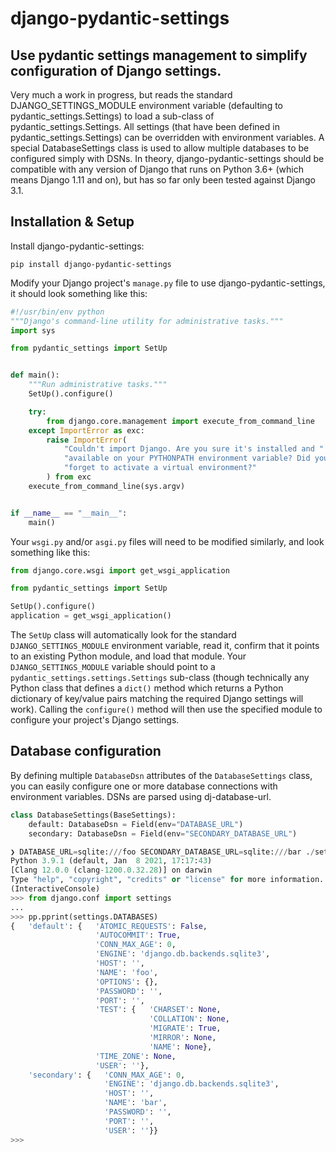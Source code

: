 # django-pydantic-settings

## Use pydantic settings management to simplify configuration of Django settings.

Very much a work in progress, but reads the standard DJANGO_SETTINGS_MODULE environment variable (defaulting to pydantic_settings.Settings) to load a sub-class of pydantic_settings.Settings. All settings (that have been defined in pydantic_settings.Settings) can be overridden with environment variables. A special DatabaseSettings class is used to allow multiple databases to be configured simply with DSNs. In theory, django-pydantic-settings should be compatible with any version of Django that runs on Python 3.6+ (which means Django 1.11 and on), but has so far only been tested against Django 3.1.

## Installation & Setup

Install django-pydantic-settings:

```
pip install django-pydantic-settings
```

Modify your Django project's `manage.py` file to use django-pydantic-settings, it should look something like this:

```python
#!/usr/bin/env python
"""Django's command-line utility for administrative tasks."""
import sys

from pydantic_settings import SetUp


def main():
    """Run administrative tasks."""
    SetUp().configure()

    try:
        from django.core.management import execute_from_command_line
    except ImportError as exc:
        raise ImportError(
            "Couldn't import Django. Are you sure it's installed and "
            "available on your PYTHONPATH environment variable? Did you "
            "forget to activate a virtual environment?"
        ) from exc
    execute_from_command_line(sys.argv)


if __name__ == "__main__":
    main()
```

Your `wsgi.py` and/or `asgi.py` files will need to be modified similarly, and look something like this:

```python
from django.core.wsgi import get_wsgi_application

from pydantic_settings import SetUp

SetUp().configure()
application = get_wsgi_application()
```

The `SetUp` class will automatically look for the standard `DJANGO_SETTINGS_MODULE` environment variable, read it, confirm that it points to an existing Python module, and load that module. Your `DJANGO_SETTINGS_MODULE` variable should point to a `pydantic_settings.settings.Settings` sub-class (though technically any Python class that defines a `dict()` method which returns a Python dictionary of key/value pairs matching the required Django settings will work). Calling the `configure()` method will then use the specified module to configure your project's Django settings.

## Database configuration

By defining multiple `DatabaseDsn` attributes of the `DatabaseSettings` class, you can easily configure one or more database connections with environment variables. DSNs are parsed using dj-database-url.

```python
class DatabaseSettings(BaseSettings):
    default: DatabaseDsn = Field(env="DATABASE_URL")
    secondary: DatabaseDsn = Field(env="SECONDARY_DATABASE_URL")
```

```python
❯ DATABASE_URL=sqlite:///foo SECONDARY_DATABASE_URL=sqlite:///bar ./settings_test/manage.py shell
Python 3.9.1 (default, Jan  8 2021, 17:17:43)
[Clang 12.0.0 (clang-1200.0.32.28)] on darwin
Type "help", "copyright", "credits" or "license" for more information.
(InteractiveConsole)
>>> from django.conf import settings
...
>>> pp.pprint(settings.DATABASES)
{   'default': {   'ATOMIC_REQUESTS': False,
                   'AUTOCOMMIT': True,
                   'CONN_MAX_AGE': 0,
                   'ENGINE': 'django.db.backends.sqlite3',
                   'HOST': '',
                   'NAME': 'foo',
                   'OPTIONS': {},
                   'PASSWORD': '',
                   'PORT': '',
                   'TEST': {   'CHARSET': None,
                               'COLLATION': None,
                               'MIGRATE': True,
                               'MIRROR': None,
                               'NAME': None},
                   'TIME_ZONE': None,
                   'USER': ''},
    'secondary': {   'CONN_MAX_AGE': 0,
                     'ENGINE': 'django.db.backends.sqlite3',
                     'HOST': '',
                     'NAME': 'bar',
                     'PASSWORD': '',
                     'PORT': '',
                     'USER': ''}}
>>>
```
